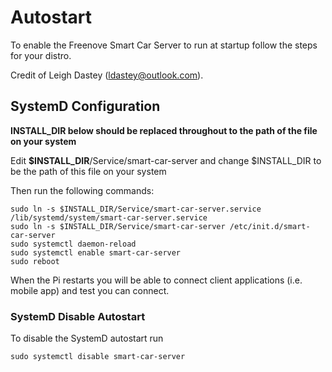 # Autostart

To enable the Freenove Smart Car Server to run at startup follow the steps for your distro.

Credit of Leigh Dastey (ldastey@outlook.com).

## SystemD Configuration

**INSTALL_DIR below should be replaced throughout to the path of the file on your system**

Edit **$INSTALL_DIR**/Service/smart-car-server and change $INSTALL_DIR to be the path of this file on your system

Then run the following commands:

    sudo ln -s $INSTALL_DIR/Service/smart-car-server.service /lib/systemd/system/smart-car-server.service  
    sudo ln -s $INSTALL_DIR/Service/smart-car-server /etc/init.d/smart-car-server
    sudo systemctl daemon-reload
    sudo systemctl enable smart-car-server
    sudo reboot

When the Pi restarts you will be able to connect client applications (i.e. mobile app) and test you can connect.

### SystemD Disable Autostart

To disable the SystemD autostart run 

    sudo systemctl disable smart-car-server

